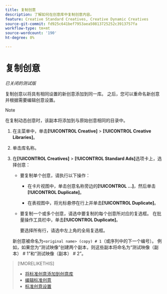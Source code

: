 ```yaml
---
title: 复制创意
description: 了解如何在创意库中复制创意内容。
feature: Creative Standard Creatives, Creative Dynamic Creatives
source-git-commit: fd925c641bef7953aea50813725252c3913757fa
workflow-type: tm+mt
source-wordcount: '190'
ht-degree: 0%

---
```


# 复制创意

*已关闭的测试版*

复制创意以将具有相同设置的新创意添加到同一库。 之后，您可以重命名新创意并根据需要编辑创意设置。

>[!NOTE]
>
>在复制动态创意时，该副本将添加到与原始创意相同的目录中。

1. 在主菜单中，单击&#x200B;**[!UICONTROL Creative]** > **[!UICONTROL Creative Libraries]**。

1. 单击库名称。

1. 在&#x200B;**[!UICONTROL Creatives]** > **[!UICONTROL Standard Ads]**&#x200B;选项卡上，选择创意：

   * 要复制单个创意，请执行以下操作：

      * 在卡片视图中，单击创意名称旁边的&#x200B;**[!UICONTROL ...]**，然后单击&#x200B;**[!UICONTROL Duplicate]**。

      * 在表视图中，将光标悬停在行上并单击&#x200B;**[!UICONTROL Duplicate]**。

   * 要复制一个或多个创意，请选中要复制的每个创意所对应的复选框。 在批量操作工具栏中，单击&#x200B;**[!UICONTROL Duplicate]**。

     要选择所有行，请选中左上角的全局复选框。

   新创意被命名为`<original name> (copy) # 1`（或序列中的下一个编号）。 例如，如果您为“测试映像”创建两个副本，则这些副本将命名为“测试映像（副本） # 1”和“测试映像（副本） # 2”。

<!-- Add to TOC later when this feature is available to users:

>* [Edit dynamic creatives](creative-edit-dynamic.md)
>* [Dynamic ad settings](creative-settings-dynamic.md)
-->

>[!MORELIKETHIS]
>
>* [将标准创意添加到创意库](creative-add-standard.md)
>* [编辑标准创意](creative-edit-standard.md)
>* [标准创意设置](creative-settings-standard.md)
